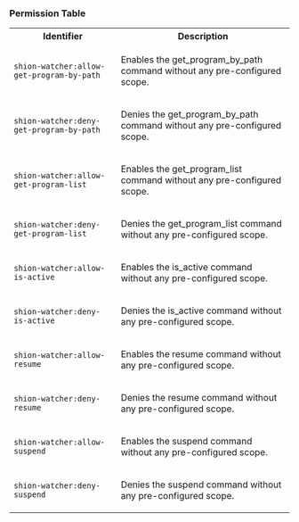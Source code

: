 
### Permission Table 

<table>
<tr>
<th>Identifier</th>
<th>Description</th>
</tr>


<tr>
<td>

`shion-watcher:allow-get-program-by-path`

</td>
<td>

Enables the get_program_by_path command without any pre-configured scope.

</td>
</tr>

<tr>
<td>

`shion-watcher:deny-get-program-by-path`

</td>
<td>

Denies the get_program_by_path command without any pre-configured scope.

</td>
</tr>

<tr>
<td>

`shion-watcher:allow-get-program-list`

</td>
<td>

Enables the get_program_list command without any pre-configured scope.

</td>
</tr>

<tr>
<td>

`shion-watcher:deny-get-program-list`

</td>
<td>

Denies the get_program_list command without any pre-configured scope.

</td>
</tr>

<tr>
<td>

`shion-watcher:allow-is-active`

</td>
<td>

Enables the is_active command without any pre-configured scope.

</td>
</tr>

<tr>
<td>

`shion-watcher:deny-is-active`

</td>
<td>

Denies the is_active command without any pre-configured scope.

</td>
</tr>

<tr>
<td>

`shion-watcher:allow-resume`

</td>
<td>

Enables the resume command without any pre-configured scope.

</td>
</tr>

<tr>
<td>

`shion-watcher:deny-resume`

</td>
<td>

Denies the resume command without any pre-configured scope.

</td>
</tr>

<tr>
<td>

`shion-watcher:allow-suspend`

</td>
<td>

Enables the suspend command without any pre-configured scope.

</td>
</tr>

<tr>
<td>

`shion-watcher:deny-suspend`

</td>
<td>

Denies the suspend command without any pre-configured scope.

</td>
</tr>
</table>
